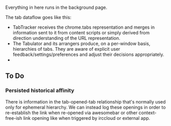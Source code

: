 Everything in here runs in the background page.

The tab dataflow goes like this:
- TabTracker receives the chrome.tabs representation and merges in information
  sent to it from content scripts or simply derived from direction understanding
  of the URL representation.
- The Tabulator and its arrangers produce, on a per-window basis, hierarchies
  of tabs.  They are aware of explicit user feedback/settings/preferences and
  adjust their decisions appropriately.
-

## To Do ##

### Persisted historical affinity ###

There is information in the tab-opened-tab relationship that's normally used
only for ephemeral hierarchy.  We can instead log these openings in order to
re-establish the link when re-opened via awesomebar or other context-free-ish
link opening like when triggered by irccloud or external app.
